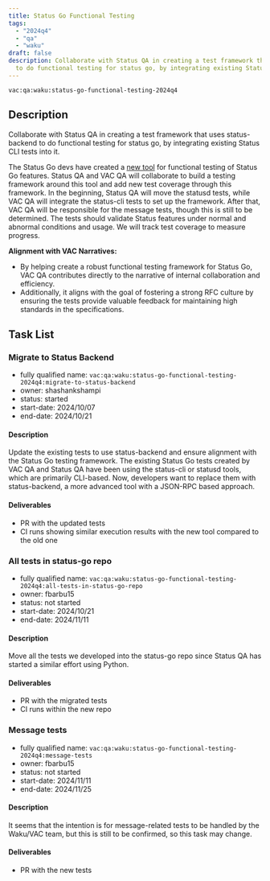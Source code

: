 ```yaml
---
title: Status Go Functional Testing
tags:
  - "2024q4"
  - "qa"
  - "waku"  
draft: false  
description: Collaborate with Status QA in creating a test framework that uses status-backend
  to do functional testing for status go, by integrating existing Status CLI tests into it.
---
```


`vac:qa:waku:status-go-functional-testing-2024q4`

## Description
Collaborate with Status QA in creating a test framework that uses status-backend
to do functional testing for status go,
by integrating existing Status CLI tests into it.

The Status Go devs have created a [new tool](https://github.com/status-im/status-go/pull/5847)
for functional testing of Status Go features.
Status QA and VAC QA will collaborate to build a testing framework around this tool
and add new test coverage through this framework.
In the beginning, Status QA will move the statusd tests,
while VAC QA will integrate the status-cli tests to set up the framework.
After that, VAC QA will be responsible for the message tests,
though this is still to be determined.
The tests should validate Status features under normal and abnormal conditions and usage.
We will track test coverage to measure progress.

**Alignment with VAC Narratives:**
- By helping create a robust functional testing framework for Status Go,
  VAC QA contributes directly to the narrative of internal collaboration and efficiency.
- Additionally, it aligns with the goal of fostering a strong RFC culture
  by ensuring the tests provide valuable feedback for maintaining high standards in the specifications.

## Task List

### Migrate to Status Backend

* fully qualified name: `vac:qa:waku:status-go-functional-testing-2024q4:migrate-to-status-backend`
* owner: shashankshampi
* status: started
* start-date: 2024/10/07
* end-date: 2024/10/21

#### Description
Update the existing tests to use status-backend and ensure alignment
with the Status Go testing framework.
The existing Status Go tests created by VAC QA and Status QA
have been using the status-cli or statusd tools, which are primarily CLI-based.
Now, developers want to replace them with status-backend,
a more advanced tool with a JSON-RPC based approach.

#### Deliverables
* PR with the updated tests
* CI runs showing similar execution results with the new tool compared to the old one

### All tests in status-go repo

* fully qualified name: `vac:qa:waku:status-go-functional-testing-2024q4:all-tests-in-status-go-repo`
* owner: fbarbu15
* status: not started
* start-date: 2024/10/21
* end-date: 2024/11/11

#### Description
Move all the tests we developed into the status-go repo
since Status QA has started a similar effort using Python.

#### Deliverables
* PR with the migrated tests
* CI runs within the new repo

### Message tests

* fully qualified name: `vac:qa:waku:status-go-functional-testing-2024q4:message-tests`
* owner: fbarbu15
* status: not started
* start-date: 2024/11/11
* end-date: 2024/11/25

#### Description
It seems that the intention is for message-related tests to be handled
by the Waku/VAC team, but this is still to be confirmed, so this task may change.

#### Deliverables
* PR with the new tests

